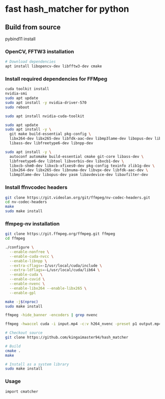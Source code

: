 # fast hash_matcher for python

## Build from source
pybind11 install
### OpenCV, FFTW3 installation
```bash
# Download dependencies
apt install libopencv-dev libfftw3-dev cmake
```

### Install required dependencies for FFMpeg
```bash
cuda toolkit install
nvidia-smi
sudo apt update
sudo apt install -y nvidia-driver-570
sudo reboot

sudo apt install nvidia-cuda-toolkit

sudo apt update
sudo apt install -y \
  git make build-essential pkg-config \
  libx264-dev libx265-dev libfdk-aac-dev libmp3lame-dev libopus-dev libvpx-dev \
  libass-dev libfreetype6-dev libnpp-dev

sudo apt install -y \
  autoconf automake build-essential cmake git-core libass-dev \
  libfreetype6-dev libtool libvorbis-dev libxcb1-dev \
  libxcb-shm0-dev libxcb-xfixes0-dev pkg-config texinfo zlib1g-dev \
  libx264-dev libx265-dev libnuma-dev libvpx-dev libfdk-aac-dev \
  libmp3lame-dev libopus-dev yasm libavdevice-dev libavfilter-dev
```
### Install ffnvcodec headers
```bash
git clone https://git.videolan.org/git/ffmpeg/nv-codec-headers.git
cd nv-codec-headers
make
sudo make install
```

### ffmpeg-nv installation
```bash
git clone https://git.ffmpeg.org/ffmpeg.git ffmpeg
cd ffmpeg

./configure \
  --enable-nonfree \
  --enable-cuda-nvcc \
  --enable-libnpp \
  --extra-cflags=-I/usr/local/cuda/include \
  --extra-ldflags=-L/usr/local/cuda/lib64 \
  --enable-cuda \
  --enable-cuvid \
  --enable-nvenc \
  --enable-libx264 --enable-libx265 \
  --enable-gpl

make -j$(nproc)
sudo make install

ffmpeg -hide_banner -encoders | grep nvenc

ffmpeg -hwaccel cuda -i input.mp4 -c:v h264_nvenc -preset p1 output.mp4
```

```bash
# Checkout source
git clone https://github.com/kingaimaster94/hash_matcher

# Build
cmake .
make

# Install as a system library
sudo make install
```

### Usage
```bash
import cmatcher
